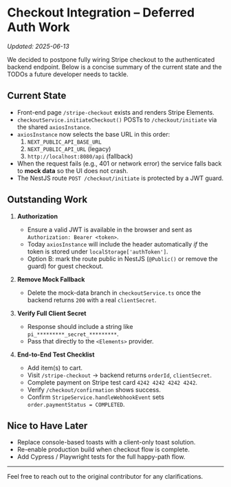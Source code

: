 # Checkout Integration – Deferred Auth Work

_Updated: 2025-06-13_

We decided to postpone fully wiring Stripe checkout to the authenticated backend endpoint. Below is a concise summary of the current state and the TODOs a future developer needs to tackle.

## Current State

* Front-end page `/stripe-checkout` exists and renders Stripe Elements.
* `checkoutService.initiateCheckout()` POSTs to `/checkout/initiate` via the shared `axiosInstance`.
* `axiosInstance` now selects the base URL in this order:
  1. `NEXT_PUBLIC_API_BASE_URL`
  2. `NEXT_PUBLIC_API_URL` (legacy)
  3. `http://localhost:8080/api` (fallback)
* When the request fails (e.g., 401 or network error) the service falls back to **mock data** so the UI does not crash.
* The NestJS route `POST /checkout/initiate` is protected by a JWT guard.

## Outstanding Work

1. **Authorization**
   * Ensure a valid JWT is available in the browser and sent as `Authorization: Bearer <token>`.
   * Today `axiosInstance` will include the header automatically _if_ the token is stored under `localStorage['authToken']`.
   * Option B: mark the route public in NestJS (`@Public()` or remove the guard) for guest checkout.

2. **Remove Mock Fallback**
   * Delete the mock-data branch in `checkoutService.ts` once the backend returns `200` with a real `clientSecret`.

3. **Verify Full Client Secret**
   * Response should include a string like `pi_*********_secret_*********`.
   * Pass that directly to the `<Elements>` provider.

4. **End-to-End Test Checklist**
   * Add item(s) to cart.
   * Visit `/stripe-checkout` → backend returns `orderId`, `clientSecret`.
   * Complete payment on Stripe test card `4242 4242 4242 4242`.
   * Verify `/checkout/confirmation` shows success.
   * Confirm `StripeService.handleWebhookEvent` sets `order.paymentStatus = COMPLETED`.

## Nice to Have Later

* Replace console-based toasts with a client-only toast solution.
* Re-enable production build when checkout flow is complete.
* Add Cypress / Playwright tests for the full happy-path flow.

---

Feel free to reach out to the original contributor for any clarifications.
